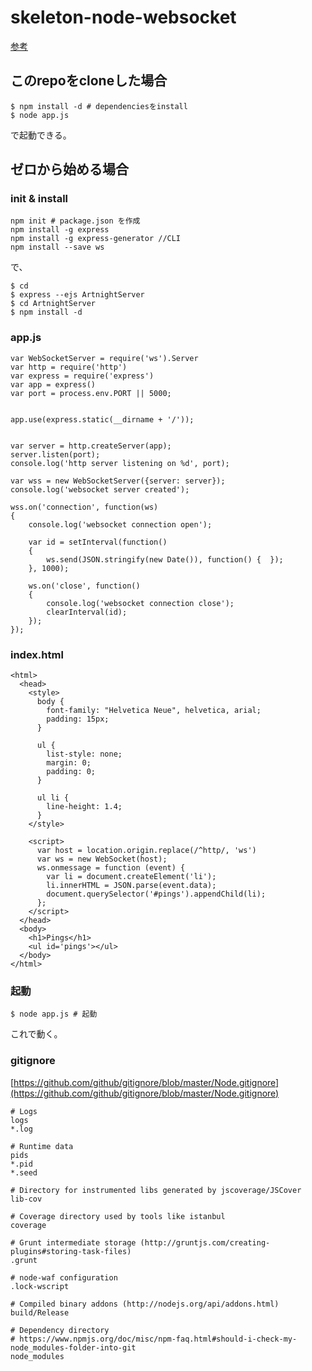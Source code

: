# skeleton-node-websocket


[参考](http://qiita.com/ta9to/items/3cf49726b9636c8f0c0c)



## このrepoをcloneした場合

	$ npm install -d # dependenciesをinstall
	$ node app.js

で起動できる。




## ゼロから始める場合


### init & install
	npm init # package.json を作成
	npm install -g express
	npm install -g express-generator //CLI
	npm install --save ws

で、

	$ cd
	$ express --ejs ArtnightServer
	$ cd ArtnightServer
	$ npm install -d

### app.js

	var WebSocketServer = require('ws').Server
	var http = require('http')
	var express = require('express')
	var app = express()
	var port = process.env.PORT || 5000;


	app.use(express.static(__dirname + '/'));


	var server = http.createServer(app);
	server.listen(port);
	console.log('http server listening on %d', port);

	var wss = new WebSocketServer({server: server});
	console.log('websocket server created');

	wss.on('connection', function(ws)
	{
	    console.log('websocket connection open');

	    var id = setInterval(function()
	    {
	        ws.send(JSON.stringify(new Date()), function() {  });
	    }, 1000);

	    ws.on('close', function()
	    {
	        console.log('websocket connection close');
	        clearInterval(id);
	    });
	});

### index.html

	<html>
	  <head>
	    <style>
	      body {
	        font-family: "Helvetica Neue", helvetica, arial;
	        padding: 15px;
	      }

	      ul {
	        list-style: none;
	        margin: 0;
	        padding: 0;
	      }

	      ul li {
	        line-height: 1.4;
	      }
	    </style>

	    <script>
	      var host = location.origin.replace(/^http/, 'ws')
	      var ws = new WebSocket(host);
	      ws.onmessage = function (event) {
	        var li = document.createElement('li');
	        li.innerHTML = JSON.parse(event.data);
	        document.querySelector('#pings').appendChild(li);
	      };
	    </script>
	  </head>
	  <body>
	    <h1>Pings</h1>
	    <ul id='pings'></ul>
	  </body>
	</html>

### 起動

	$ node app.js # 起動

これで動く。

### gitignore

[https://github.com/github/gitignore/blob/master/Node.gitignore](https://github.com/github/gitignore/blob/master/Node.gitignore)


	# Logs
	logs
	*.log

	# Runtime data
	pids
	*.pid
	*.seed

	# Directory for instrumented libs generated by jscoverage/JSCover
	lib-cov

	# Coverage directory used by tools like istanbul
	coverage

	# Grunt intermediate storage (http://gruntjs.com/creating-plugins#storing-task-files)
	.grunt

	# node-waf configuration
	.lock-wscript

	# Compiled binary addons (http://nodejs.org/api/addons.html)
	build/Release

	# Dependency directory
	# https://www.npmjs.org/doc/misc/npm-faq.html#should-i-check-my-node_modules-folder-into-git
	node_modules
